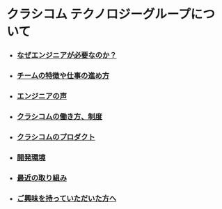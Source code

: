 # クラシコム テクノロジーグループについて
- ### [なぜエンジニアが必要なのか？](./なぜクラシコムにエンジニアが必要なのか.md)
- ### [チームの特徴や仕事の進め方](workflow.md)
- ### [エンジニアの声](./エンジニアの声.md)
- ### [クラシコムの働き方、制度](./workstyle.md)
- ### [クラシコムのプロダクト](./プロダクト.md)
- ### [開発環境](./開発環境.md)
- ### [最近の取り組み](./最近の取り組み.md)
- ### [ご興味を持っていただいた方へ](./contact.md)
